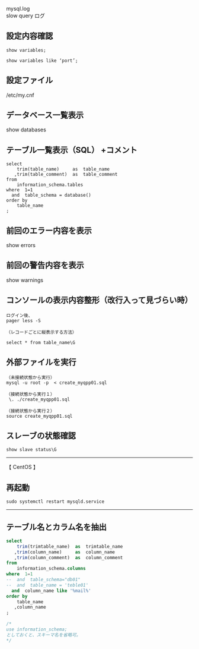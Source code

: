 mysql.log  
slow query ログ


## 設定内容確認
```
show variables;

show variables like ‘port’;
```

## 設定ファイル
/etc/my.cnf


## データベース一覧表示
show databases


## テーブル一覧表示（SQL） +コメント
```
select 
    trim(table_name)     as  table_name
   ,trim(table_comment)  as  table_comment
from 
    information_schema.tables
where  1=1
  and  table_schema = database()
order by
    table_name
;
```

## 前回のエラー内容を表示
show errors


## 前回の警告内容を表示
show warnings


## コンソールの表示内容整形（改行入って見づらい時）
```
ログイン後、
pager less -S

（レコードごとに縦表示する方法）

select * from table_name\G
```

## 外部ファイルを実行
```
（未接続状態から実行）
mysql -u root -p  < create_myqpp01.sql

（接続状態から実行１）
 \. ./create_myqpp01.sql

（接続状態から実行２）
source create_myqpp01.sql
```

## スレーブの状態確認
```
show slave status\G
```
__________________________________________

【 CentOS 】
## 再起動
```
sudo systemctl restart mysqld.service
```

__________________________________________
## テーブル名とカラム名を抽出
```sql
select 
    trim(trimtable_name)  as  trimtable_name
   ,trim(column_name)     as  column_name
   ,trim(column_comment)  as  column_comment
from
    information_schema.columns 
where  1=1
--  and  table_schema="db01"
--  and  table_name = 'teble01'
  and  column_name like '%mail%' 
order by
    table_name
   ,column_name 
;
 
/*
use information_schema;
としておくと、スキーマ名を省略可。
*/
```